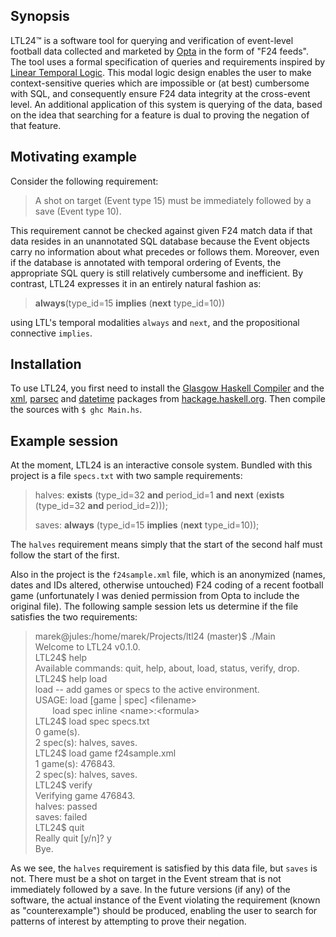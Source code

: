 ## Synopsis

LTL24™ is a software tool for querying and verification of event-level football 
data collected and marketed by 
[Opta](http://www.optasportspro.com) 
in the form of "F24 feeds". The tool uses a formal specification of queries and 
requirements inspired by 
[Linear Temporal Logic](https://en.wikipedia.org/wiki/Linear_temporal_logic).
This modal logic design enables the user to make context-sensitive queries 
which are impossible or (at best) cumbersome with SQL, and consequently ensure F24 data 
integrity at the cross-event level. An additional application of this system is
querying of the data, based on the idea that searching for a feature 
is dual to proving the negation of that feature.
 
## Motivating example
Consider the following requirement:

> A shot on target (Event type 15) must be immediately followed by a save (Event type 10).

This requirement cannot be checked against given F24 match data if that data 
resides in an unannotated SQL database because the Event objects carry no 
information about what precedes or follows them. Moreover, even if the database 
is annotated with temporal ordering of Events, the appropriate SQL query is 
still relatively cumbersome and inefficient. By contrast, LTL24 expresses it
in an entirely natural fashion as:

> **always**(type_id=15 **implies** (**next** type_id=10))

using LTL's temporal modalities `always` and `next`, 
and the propositional connective `implies`.

## Installation
To use LTL24, you first 
need to install the [Glasgow Haskell Compiler](https://www.haskell.org/ghc/) and
the [xml](https://hackage.haskell.org/package/xml), 
[parsec](https://hackage.haskell.org/package/parsec) and 
[datetime](https://hackage.haskell.org/package/datetime) packages from 
[hackage.haskell.org](https://hackage.haskell.org). Then compile the sources with
`$ ghc Main.hs`.


## Example session
At the moment, LTL24 is an interactive console system. Bundled with this 
project is a file `specs.txt` with two sample requirements:
 
> halves: **exists** (type_id=32 **and** period_id=1 **and** **next** (**exists** (type_id=32 **and** period_id=2)));
>
> saves: **always** (type_id=15 **implies** (**next** type_id=10));

The `halves` requirement means simply that the start of the second half must
follow the start of the first.

Also in the project is the `f24sample.xml` file, which is 
an anonymized (names, dates and IDs altered, otherwise untouched) F24 coding of 
a recent football game (unfortunately I was denied
permission from Opta to include the original file). The following sample session 
lets us determine if the file satisfies the two requirements:

> marek@jules:/home/marek/Projects/ltl24 (master)$ ./Main<br>
> Welcome to LTL24 v0.1.0.<br>
> LTL24$ help<br>
> Available commands: quit, help, about, load, status, verify, drop.<br>
> LTL24$ help load<br>
> load -- add games or specs to the active environment.<br>
> USAGE: load [game | spec] \<filename><br>
> &nbsp;&nbsp;&nbsp;&nbsp;&nbsp;&nbsp;&nbsp;load spec inline \<name>:\<formula><br>
> LTL24$ load spec specs.txt<br>
> 0 game(s).<br> 
> 2 spec(s): halves, saves.<br>
> LTL24$ load game f24sample.xml<br>
> 1 game(s): 476843.<br>
> 2 spec(s): halves, saves.<br>
> LTL24$ verify<br>
> Verifying game 476843.<br>
> halves: passed<br>
> saves: failed<br>
> LTL24$ quit<br>
> Really quit [y/n]? y<br>
> Bye.

As we see, the `halves` requirement is satisfied by this data file, but `saves`
is not. There must be a shot on target in the Event stream that is not 
immediately followed by a save. In the future versions (if any) of the software,
the actual instance of the Event violating the requirement (known as "counterexample") 
should be produced, enabling the user to search for patterns of interest by attempting to prove their negation.

